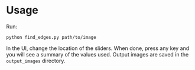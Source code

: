 # Usage

Run:

```
python find_edges.py path/to/image
```

In the UI, change the location of the sliders. When done, press any key
and you will see a summary of the values used. Output images are saved
in the `output_images` directory.